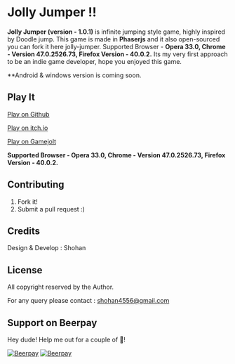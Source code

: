 # Jolly Jumper !!

**Jolly Jumper (version - 1.0.1)** is infinite jumping style game, highly inspired by Doodle jump.
This game is made in **Phaserjs** and it also open-sourced you can fork it here jolly-jumper. 
Supported Browser - **Opera 33.0, Chrome - Version 47.0.2526.73, Firefox Version - 40.0.2.**
Its my very first approach to be an indie game developer, hope you enjoyed this game.

**Android & windows version is coming soon.

## Play It

[Play on Github](http://shohan4556.github.io/jolly-jumper/)

[Play on itch.io](http://shohan4556.itch.io/jolly-jumper)

[Play on Gamejolt](http://gamejolt.com/games/jolly-jumper/112782#close)

**Supported Browser - Opera 33.0, Chrome - Version 47.0.2526.73, Firefox Version - 40.0.2.**

## Contributing

1. Fork it!
2. Submit a pull request :)

## Credits

Design & Develop : Shohan

## License

All copyright reserved by the Author.

For any query please contact : shohan4556@gmail.com

## Support on Beerpay
Hey dude! Help me out for a couple of :beers:!

[![Beerpay](https://beerpay.io/shohan4556/jolly-jumper/badge.svg?style=beer-square)](https://beerpay.io/shohan4556/jolly-jumper)  [![Beerpay](https://beerpay.io/shohan4556/jolly-jumper/make-wish.svg?style=flat-square)](https://beerpay.io/shohan4556/jolly-jumper?focus=wish)
